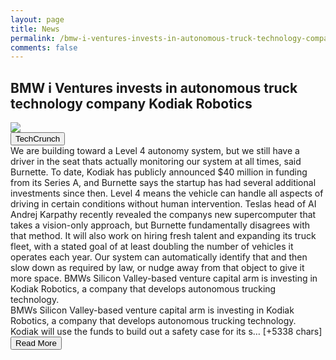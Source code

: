 ```yaml
---
layout: page
title: News
permalink: /bmw-i-ventures-invests-in-autonomous-truck-technology-company-kodiak-robotics
comments: false
---
```


<div class="row">
<div class="col-12">
<h2>BMW i Ventures invests in autonomous truck technology company Kodiak Robotics</h2>
</div>
</div>
<div class="row">
<div class="col-12">
<img src="https://techcrunch.com/wp-content/uploads/2021/06/Kodiak-Final-10-small.jpg?w=599">
</div>
</div>
<div class="row">
<div class="col-12 mt-2">
<button type="button" class="btn btn-outline-info">TechCrunch</button>
</div>
</div>
<div class="row">
<div class="col-12">
<div>We are building toward a Level 4 autonomy system, but we still have a driver in the seat thats actually monitoring our system at all times, said Burnette. To date, Kodiak has publicly announced $40 million in funding from its Series A, and Burnette says the startup has had several additional investments since then. Level 4 means the vehicle can handle all aspects of driving in certain conditions without human intervention. Teslas head of AI Andrej Karpathy recently revealed the companys new supercomputer that takes a vision-only approach, but Burnette fundamentally disagrees with that method. It will also work on hiring fresh talent and expanding its truck fleet, with a stated goal of at least doubling the number of vehicles it operates each year. Our system can automatically identify that and then slow down as required by law, or nudge away from that object to give it more space. BMWs Silicon Valley-based venture capital arm is investing in Kodiak Robotics, a company that develops autonomous trucking technology.</div>
</div>
</div>
<div class="row">
<div class="col-12">
<div>BMWs Silicon Valley-based venture capital arm is investing in Kodiak Robotics, a company that develops autonomous trucking technology. 
Kodiak will use the funds to build out a safety case for its s… [+5338 chars]</div>
</div>
</div>
<div class="row">
<div class="col-12 text-center">
<a href="http://techcrunch.com/2021/06/24/bmw-i-ventures-invests-in-autonomous-truck-technology-company-kodiak-robotics/">
<button type="button" class="btn btn-info">Read More</button>
</a>
</div>
</div>
